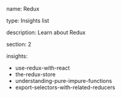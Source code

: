 name: Redux

type: Insights list

description: Learn about Redux

section: 2

insights:
  - use-redux-with-react
  - the-redux-store
  - understanding-pure-impure-functions
  - export-selectors-with-related-reducers
